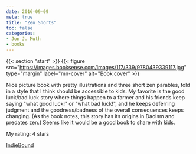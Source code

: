 ```yaml
---
date: 2016-09-09
meta: true
title: "Zen Shorts"
toc: false
categories:
- Jon J. Muth
- books
---
```


{{< section "start" >}}
{{< figure src="https://images.booksense.com/images/117/339/9780439339117.jpg" type="margin" label="mn-cover" alt="Book cover" >}}

Nice picture book with pretty illustrations and three short zen parables, told in a style that I think should be accessible to kids. My favorite is the good luck/bad luck story where things happen to a farmer and his friends keep saying "what good luck!" or "what bad luck!", and he keeps deferring judgment and the goodness/badness of the overall consequences keeps changing. (As the book notes, this story has its origins in Daoism and predates zen.) Seems like it would be a good book to share with kids.

My rating: 4 stars  

[IndieBound](https://www.indiebound.org/book/9780439339117)
